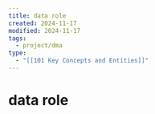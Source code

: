 ```yaml
---
title: data role
created: 2024-11-17
modified: 2024-11-17
tags:
  - project/dma
type:
  - "[[101 Key Concepts and Entities]]"
---
```

# data role
